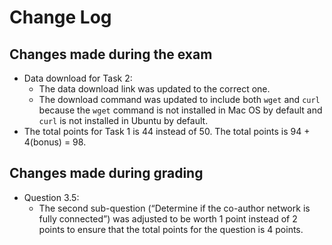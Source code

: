 # Change Log

## Changes made during the exam

- Data download for Task 2: 
  - The data download link was updated to the correct one. 
  - The download command was updated to include both `wget` and `curl` because the `wget` command is not installed in Mac OS by default and `curl` is not installed in Ubuntu by default.
- The total points for Task 1 is 44 instead of 50. The total points is 94 + 4(bonus) = 98. 

## Changes made during grading

- Question 3.5:
  - The second sub-question (“Determine if the co-author network is fully connected”) was adjusted to be worth 1 point instead of 2 points to ensure that the total points for the question is 4 points.
